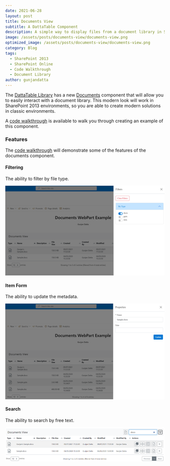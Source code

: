 ```yaml
---
date: 2021-06-28
layout: post
title: Documents View
subtitle: A DattaTable Component
description: A simple way to display files from a document library in SharePoint 2013/Online.
image: /assets/posts/documents-view/documents-view.png
optimized_image: /assets/posts/documents-view/documents-view.png
category: Blog
tags:
  - SharePoint 2013
  - SharePoint Online
  - Code Walkthrough
  - Document Library
author: gunjandatta
---
```


The [DattaTable Library](https://datta-framework.github.io/dattatable) has a new [Documents](https://datta-framework.github.io/dattatable/classes/Documents.html) component that will allow you to easily interact with a document library. This modern look will work in SharePoint 2013 environments, so you are able to create modern solutions in classic environments.

A [code walkthrough](https://github.com/datta-framework/documents-wp/wiki) is available to walk you through creating an example of this component.

### Features

The [code walkthrough](https://github.com/datta-framework/documents-wp/wiki) will demonstrate some of the features of the documents component.

#### Filtering

The ability to filter by file type.

![filtering](/assets/posts/documents-view/filterByType.png)

#### Item Form

The ability to update the metadata.

![item form](/assets/posts/documents-view/itemForm.png)

#### Search

The ability to search by free text.

![search](/assets/posts/documents-view/search.png)
